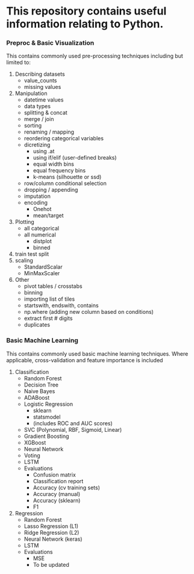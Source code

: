# This repository contains useful information relating to Python.

### Preproc & Basic Visualization
This contains commonly used pre-processing techniques including but limited to:
1. Describing datasets
   - value_counts
   - missing values
2. Manipulation
   - datetime values
   - data types
   - splitting & concat
   - merge / join
   - sorting
   - renaming / mapping
   - reordering categorical variables
   - dicretizing
     - using .at
     - using if/elif (user-defined breaks)
     - equal width bins
     - equal frequency bins
     - k-means (silhouette or ssd)
   - row/column conditional selection
   - dropping / appending
   - imputation
   - encoding
     - Onehot
     - mean/target
3. Plotting
   - all categorical
   - all numerical
     - distplot
     - binned
4. train test split
5. scaling
   - StandardScalar
   - MinMaxScaler
6. Other
   - pivot tables / crosstabs
   - binning
   - importing list of tiles
   - startswith, endswith, contains
   - np.where (adding new column based on conditions)
   - extract first # digits
   - duplicates
  
### Basic Machine Learning
This contains commonly used basic machine learning techniques.
Where applicable, cross-validation and feature importance is included
1. Classification
   - Random Forest
   - Decision Tree
   - Naive Bayes
   - ADABoost
   - Logistic Regression
      - sklearn
      - statsmodel
      - (includes ROC and AUC scores)
   - SVC (Polynomial, RBF, Sigmoid, Linear)
   - Gradient Boosting
   - XGBoost
   - Neural Network
   - Voting
   - LSTM
   - Evaluations
      - Confusion matrix
      - Classification report
      - Accuracy (cv training sets)
      - Accuracy (manual)
      - Accuracy (sklearn)
      - F1
2. Regression
   - Random Forest
   - Lasso Regression (L1)
   - Ridge Regression (L2)
   - Neural Network (keras)
   - LSTM
   - Evaluations
      - MSE
      - To be updated
   

